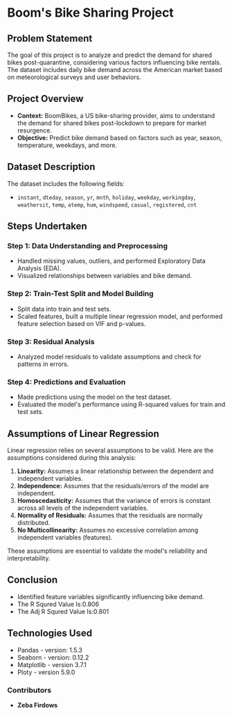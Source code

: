 # Boom's Bike Sharing Project

## Problem Statement
The goal of this project is to analyze and predict the demand for shared bikes post-quarantine, considering various factors influencing bike rentals. The dataset includes daily bike demand across the American market based on meteorological surveys and user behaviors.

## Project Overview
- **Context:** BoomBikes, a US bike-sharing provider, aims to understand the demand for shared bikes post-lockdown to prepare for market resurgence.
- **Objective:** Predict bike demand based on factors such as year, season, temperature, weekdays, and more.
  
## Dataset Description
The dataset includes the following fields:
- `instant`, `dteday`, `season`, `yr`, `mnth`, `holiday`, `weekday`, `workingday`, `weathersit`, `temp`, `atemp`, `hum`, `windspeed`, `casual`, `registered`, `cnt`

## Steps Undertaken
### Step 1: Data Understanding and Preprocessing
- Handled missing values, outliers, and performed Exploratory Data Analysis (EDA).
- Visualized relationships between variables and bike demand.

### Step 2: Train-Test Split and Model Building
- Split data into train and test sets.
- Scaled features, built a multiple linear regression model, and performed feature selection based on VIF and p-values.

### Step 3: Residual Analysis
- Analyzed model residuals to validate assumptions and check for patterns in errors.

### Step 4: Predictions and Evaluation
- Made predictions using the model on the test dataset.
- Evaluated the model's performance using R-squared values for train and test sets.

## Assumptions of Linear Regression
Linear regression relies on several assumptions to be valid. Here are the assumptions considered during this analysis:

1. **Linearity:** Assumes a linear relationship between the dependent and independent variables.
2. **Independence:** Assumes that the residuals/errors of the model are independent.
3. **Homoscedasticity:** Assumes that the variance of errors is constant across all levels of the independent variables.
4. **Normality of Residuals:** Assumes that the residuals are normally distributed.
5. **No Multicollinearity:** Assumes no excessive correlation among independent variables (features).

These assumptions are essential to validate the model's reliability and interpretability.


## Conclusion
- Identified feature variables significantly influencing bike demand.
- The R Squred Value Is:0.806
- The Adj R Squred Value Is:0.801

## Technologies Used
- Pandas - version: 1.5.3
- Seaborn - version: 0.12.2
- Matplotlib - version 3.7.1
- Ploty - version 5.9.0

### Contributors
- **Zeba Firdows**
